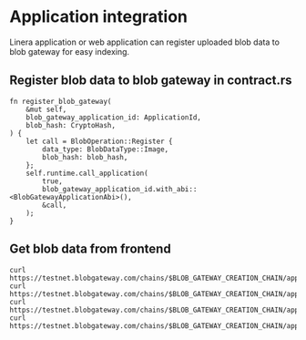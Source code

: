 # Application integration

Linera application or web application can register uploaded blob data to blob gateway for easy indexing.

## Register blob data to blob gateway in contract.rs

```
fn register_blob_gateway(
    &mut self,
    blob_gateway_application_id: ApplicationId,
    blob_hash: CryptoHash,
) {
    let call = BlobOperation::Register {
        data_type: BlobDataType::Image,
        blob_hash: blob_hash,
    };
    self.runtime.call_application(
        true,
        blob_gateway_application_id.with_abi::<BlobGatewayApplicationAbi>(),
        &call,
    );
}
```

## Get blob data from frontend

```
curl https://testnet.blobgateway.com/chains/$BLOB_GATEWAY_CREATION_CHAIN/applications/$BLOB_GAETWAY_APPLICATION_ID/images/$BLOB_HASH
curl https://testnet.blobgateway.com/chains/$BLOB_GATEWAY_CREATION_CHAIN/applications/$BLOB_GAETWAY_APPLICATION_ID/contents/$BLOB_HASH
curl https://testnet.blobgateway.com/chains/$BLOB_GATEWAY_CREATION_CHAIN/applications/$BLOB_GAETWAY_APPLICATION_ID/videos/$BLOB_HASH
curl https://testnet.blobgateway.com/chains/$BLOB_GATEWAY_CREATION_CHAIN/applications/$BLOB_GAETWAY_APPLICATION_ID/html/$BLOB_HASH
```

